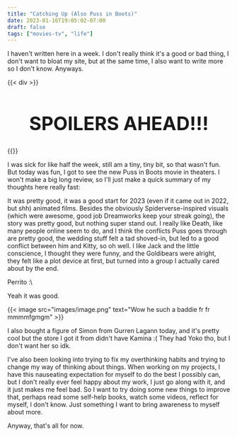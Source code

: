 ```yaml
---
title: "Catching Up (Also Puss in Boots)"
date: 2023-01-16T19:05:02-07:00
draft: false
tags: ["movies-tv", "life"]
---
```


I haven't written here in a week. I don't really think it's a good or bad thing, I don't want to bloat my site, but at the same time, I also want to write more so I don't know. Anyways.       

{{< div >}}
<center><h1 style="font-size: 3em;">SPOILERS AHEAD!!!</h1></center>
{{</ div >}}

I was sick for like half the week, still am a tiny, tiny bit, so that wasn't fun. But today was fun, I got to see the new Puss in Boots movie in theaters. I won't make a big long review, so I'll just make a quick summary of my thoughts here really fast:       

It was pretty good, it was a good start for 2023 (even if it came out in 2022, but shh) animated films. Besides the obviously Spiderverse-inspired visuals (which were awesome, good job Dreamworks keep your streak going), the story was pretty good, but nothing super stand out. I really like Death, like many people online seem to do, and I think the conflicts Puss goes through are pretty good, the wedding stuff felt a tad shoved-in, but led to a good conflict between him and Kitty, so oh well. I like Jack and the little conscience, I thought they were funny, and the Goldibears were alright, they felt like a plot device at first, but turned into a group I actually cared about by the end.       

Perrito :\      

Yeah it was good. 

{{< image src="images/image.png" text="Wow he such a baddie fr fr mmmmfgmgm" >}}


I also bought a figure of Simon from Gurren Lagann today, and it's pretty cool but the store I got it from didn't have Kamina :( They had Yoko tho, but I don't want her so idk.        

I've also been looking into trying to fix my overthinking habits and trying to change my way of thinking about things. When working on my projects, I have this nauseating expectation for myself to do the best I possibly can, but I don't really ever feel happy about my work, I just go along with it, and it just makes me feel bad. So I want to try doing some new things to improve that, perhaps read some self-help books, watch some videos, reflect for myself, I don't know. Just something I want to bring awareness to myself about more.       

Anyway, that's all for now. 